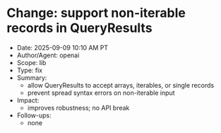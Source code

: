 # Change: support non-iterable records in QueryResults

- Date: 2025-09-09 10:10 AM PT
- Author/Agent: openai
- Scope: lib
- Type: fix
- Summary:
  - allow QueryResults to accept arrays, iterables, or single records
  - prevent spread syntax errors on non-iterable input
- Impact:
  - improves robustness; no API break
- Follow-ups:
  - none
